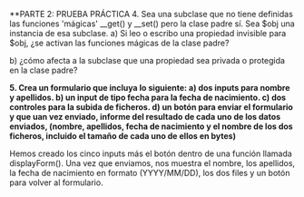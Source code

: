 **PARTE 2: PRUEBA PRÁCTICA
4. Sea una subclase que no tiene definidas las funciones 'mágicas' __get() y __set() pero la clase padre sí. 
   Sea $obj una instancia de esa subclase.
   a) Si leo o escribo una propiedad invisible para $obj, ¿se activan las funciones mágicas de la clase padre?
   
   b) ¿cómo afecta a la subclase que una propiedad sea privada o protegida en la clase padre? 


**5. Crea un formulario que incluya lo siguiente:
   a) dos inputs para nombre y apellidos.
   b) un input de tipo fecha para la fecha de nacimiento.
   c) dos controles para la subida de ficheros.
   d) un botón para enviar el formulario y que uan vez enviado, informe del resultado de cada uno de los datos enviados,
   (nombre, apellidos, fecha de nacimiento y el nombre de los dos ficheros, incluido el tamaño de cada uno de ellos en bytes)**
   
Hemos creado los cinco inputs más el botón dentro de una función llamada displayForm(). Una vez que enviamos, nos muestra
el nombre, los apellidos, la fecha de nacimiento en formato (YYYY/MM/DD), los dos files y un botón para volver al formulario. 